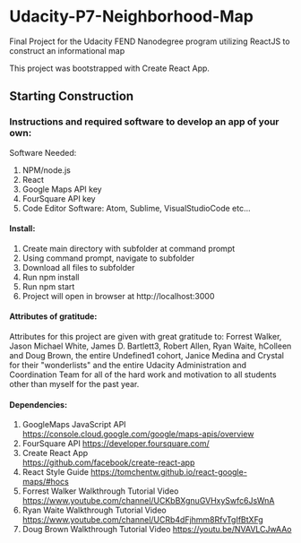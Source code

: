 # **Udacity-P7-Neighborhood-Map**

Final Project for the Udacity FEND Nanodegree program utilizing ReactJS to construct an informational map

This project was bootstrapped with Create React App.

## **Starting Construction**

### **Instructions and required software to develop an app of your own:**

Software Needed:
1) NPM/node.js
2) React 
3) Google Maps API key
4) FourSquare API key
5) Code Editor Software: Atom, Sublime, VisualStudioCode etc...

#### **Install:**
1) Create main directory with subfolder at command prompt
2) Using command prompt, navigate to subfolder
3) Download all files to subfolder
4) Run npm install
5) Run npm start
6) Project will open in browser at http://localhost:3000

#### **Attributes of gratitude:**
Attributes for this project are given with great gratitude to:
Forrest Walker, Jason Michael White, James D. Bartlett3, Robert Allen, Ryan Waite, hColleen and Doug Brown,
the entire Undefined1 cohort, Janice Medina and Crystal for their "wonderlists" and the entire Udacity Administration and Coordination Team for all of the hard work and motivation to all students other than myself for the past year.


#### **Dependencies:**
1) GoogleMaps JavaScript API
https://console.cloud.google.com/google/maps-apis/overview
2) FourSquare API
https://developer.foursquare.com/
3) Create React App   
https://github.com/facebook/create-react-app
4) React Style Guide
https://tomchentw.github.io/react-google-maps/#hocs
5) Forrest Walker Walkthrough Tutorial Video
https://www.youtube.com/channel/UCKbBXgnuGVHxySwfc6JsWnA
6) Ryan Waite Walkthrough Tutorial Video
https://www.youtube.com/channel/UCRb4dFjhmm8RfvTgIfBtXFg
7) Doug Brown Walkthrough Tutorial Video
https://youtu.be/NVAVLCJwAAo
